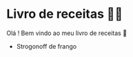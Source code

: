 # Livro de receitas :man_cook:

Olá ! Bem vindo ao meu livro de receitas :wave:

- Strogonoff de frango

  ​